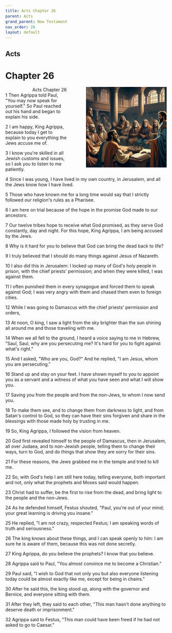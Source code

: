```yaml
---
title: Acts Chapter 26
parent: Acts
grand_parent: New Testament
nav_order: 26
layout: default
---
```


## Acts

# Chapter 26

<div style="clear: both; text-align: right;">
    <div style="max-width: 50%; height: auto; float: right; margin: 0 0 10px 10px; padding-left: 10%;">
        <img src="/assets/Image/Acts/500/26.jpg" alt="Acts Chapter 26" class="chapter-image">
    </div>
    <figcaption style="font-size: 14px; text-align: right;">Acts Chapter 26</figcaption>
</div>
1 Then Agrippa told Paul, "You may now speak for yourself." So Paul reached out his hand and began to explain his side.

2 I am happy, King Agrippa, because today I get to explain to you everything the Jews accuse me of.

3 I know you're skilled in all Jewish customs and issues, so I ask you to listen to me patiently.

4 Since I was young, I have lived in my own country, in Jerusalem, and all the Jews know how I have lived.

5 Those who have known me for a long time would say that I strictly followed our religion's rules as a Pharisee.

6 I am here on trial because of the hope in the promise God made to our ancestors.

7 Our twelve tribes hope to receive what God promised, as they serve God constantly, day and night. For this hope, King Agrippa, I am being accused by the Jews.

8 Why is it hard for you to believe that God can bring the dead back to life?

9 I truly believed that I should do many things against Jesus of Nazareth.

10 I also did this in Jerusalem: I locked up many of God's holy people in prison, with the chief priests' permission; and when they were killed, I was against them.

11 I often punished them in every synagogue and forced them to speak against God; I was very angry with them and chased them even to foreign cities.

12 While I was going to Damascus with the chief priests' permission and orders,

13 At noon, O king, I saw a light from the sky brighter than the sun shining all around me and those traveling with me.

14 When we all fell to the ground, I heard a voice saying to me in Hebrew, "Saul, Saul, why are you persecuting me? It's hard for you to fight against what's right."

15 And I asked, "Who are you, God?" And he replied, "I am Jesus, whom you are persecuting."

16 Stand up and stay on your feet. I have shown myself to you to appoint you as a servant and a witness of what you have seen and what I will show you.

17 Saving you from the people and from the non-Jews, to whom I now send you.

18 To make them see, and to change them from darkness to light, and from Satan's control to God, so they can have their sins forgiven and share in the blessings with those made holy by trusting in me.

19 So, King Agrippa, I followed the vision from heaven.

20 God first revealed himself to the people of Damascus, then in Jerusalem, all over Judaea, and to non-Jewish people, telling them to change their ways, turn to God, and do things that show they are sorry for their sins.

21 For these reasons, the Jews grabbed me in the temple and tried to kill me.

22 So, with God's help I am still here today, telling everyone, both important and not, only what the prophets and Moses said would happen.

23 Christ had to suffer, be the first to rise from the dead, and bring light to the people and the non-Jews.

24 As he defended himself, Festus shouted, "Paul, you're out of your mind; your great learning is driving you insane."

25 He replied, "I am not crazy, respected Festus; I am speaking words of truth and seriousness."

26 The king knows about these things, and I can speak openly to him: I am sure he is aware of them, because this was not done secretly.

27 King Agrippa, do you believe the prophets? I know that you believe.

28 Agrippa said to Paul, "You almost convince me to become a Christian."

29 Paul said, "I wish to God that not only you but also everyone listening today could be almost exactly like me, except for being in chains."

30 After he said this, the king stood up, along with the governor and Bernice, and everyone sitting with them.

31 After they left, they said to each other, "This man hasn't done anything to deserve death or imprisonment."

32 Agrippa said to Festus, "This man could have been freed if he had not asked to go to Caesar."


